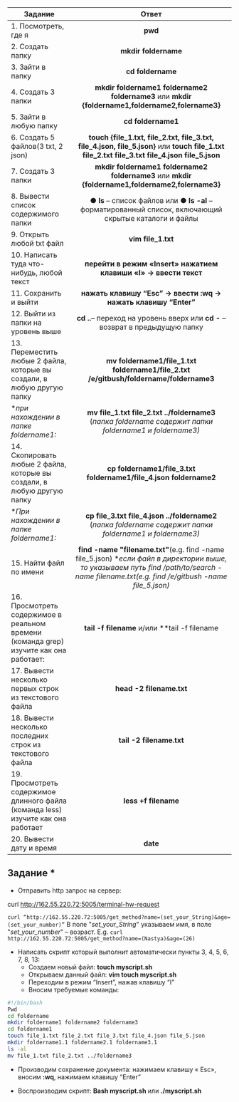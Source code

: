 | Задание                     | Ответ           | 
| -------------              |:-------------:| 
| 1. Посмотреть, где я                  | **pwd** | 
| 2. Создать папку                  | **mkdir foldername** |   
| 3. Зайти в папку | **cd foldername**|        
| 4. Создать 3 папки |  **mkdir foldername1 foldername2 foldername3**   или  **mkdir {foldername1,foldername2,folername3}** |
| 5. Зайти в любую папку             | **cd foldername1**|    
| 6. Создать 5 файлов(3 txt, 2 json)              | **touch {file_1.txt, file_2.txt, file_3.txt, file_4.json, file_5.json}** или **touch file_1.txt file_2.txt file_3.txt    file_4.json file_5.json**      |  
| 7. Создать 3 папки              | **mkdir foldername1 foldername2 foldername3**   или  **mkdir {foldername1,foldername2,folername3}**      |  
| 8. Вывести список содержимого папки  | **● ls** – список файлов   или **● ls -al**  – форматированный список, включающий скрытые каталоги и файлы     |  
| 9. Открыть любой txt файл            | **vim file_1.txt** |  
| 10. Написать туда что-нибудь, любой текст        | **перейти в режим «Insert» нажатием клавиши  «I» → ввести текст**     |  
| 11. Сохранить и выйти              | **нажать клавишу “Esc” → ввести :wq → нажать клавишу “Enter”**      |  
| 12. Выйти из папки на уровень выше              | **cd ..**– переход на уровень вверх  или **cd -**  –возврат в предыдущую папку      |  
| 13. Переместить любые 2 файла, которые вы создали, в любую другую папку              | **mv foldername1/file_1.txt foldername1/file_2.txt /e/gitbush/foldername/foldername3**      |  
| **при нахождении в папке foldername1:*              | **mv file_1.txt file_2.txt  ../foldername3** (*папка foldername содержит папки foldername1 и foldername3)*      |  
| 14. Скопировать любые 2 файла, которые вы создали, в любую другую папку              | **cp foldername1/file_3.txt foldername1/file_4.json foldername2**      |  
| **При нахождении в папке foldername1:*              | **cp file_3.txt file_4.json ../foldername2** (*папка foldername содержит папки foldername1 и foldername3)*   |  
| 15. Найти файл по имени              | **find -name "filename.txt"**(e.g. find -name file_5.json) **если файл в директории выше, то указываем путь find /path/to/search -name filename.txt(e.g. find /e/gitbush -name file_5.json)*      |  
| 16. Просмотреть содержимое в реальном времени (команда grep) изучите как она работает: | **tail -f filename** и/или **tail -f filename | grep --line-buffered searchword**(*просмотреть наличие в документе конкретного слова в режиме реального времени)*      |  
| 17. Вывести несколько первых строк из текстового файла             | **head -2 filename.txt**      | 
| 18. Вывести несколько последних строк из текстового файла              | **tail -2 filename.txt**    | 
| 19. Просмотреть содержимое длинного файла (команда less) изучите как она работает              | **less +f filename**     | 
| 20. Вывести дату и время              | **date**      | 




## Задание *
- Отправить http запрос на сервер: 

curl http://162.55.220.72:5005/terminal-hw-request

`curl “http://162.55.220.72:5005/get_method?name=(set_your_String)&age=(set_your_number)”`
В поле "*set_your_String*" указываем имя, в поле "*set_your_number*" – возраст. E.g. `curl http://162.55.220.72:5005/get_method?name=(Nastya)&age=(26)`

- Написать скрипт который выполнит автоматически пункты 3, 4, 5, 6, 7, 8, 13:
  - Создаем новый файл: **touch myscript.sh**
  - Открываем данный файл: **vim touch myscript.sh**
  - Переходим в режим “Insert”, нажав клавишу “I”
  - Вносим требуемые команды:

```bash
#!/bin/bash
Pwd
cd foldername
mkdir foldername1 foldername2 foldername3
cd foldername1
touch file_1.txt file_2.txt file_3.txt file_4.json file_5.json
mkdir foldername1.1 foldername2.1 foldername3.1
ls -al
mv file_1.txt file_2.txt ../foldername3
```

   +  Производим сохранение документа: нажимаем клавишу « Esc», вносим **:wq**, нажимаем клавишу “Enter”
   - Воспроизводим скрипт: **Bash myscript.sh**  или **./myscript.sh**